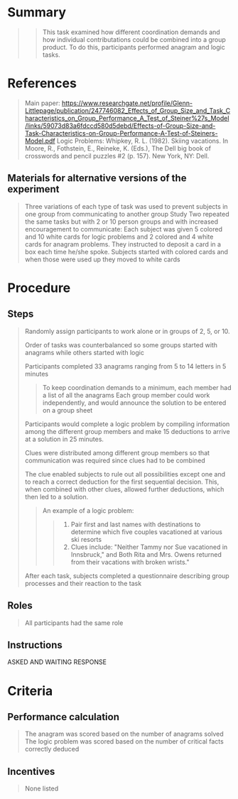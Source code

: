 # Summary
> >This task examined how different coordination demands and how individual contributations could be combined into a group product. To do this, participants performed anagram and logic tasks.

# References
>Main paper: https://www.researchgate.net/profile/Glenn-Littlepage/publication/247746082_Effects_of_Group_Size_and_Task_Characteristics_on_Group_Performance_A_Test_of_Steiner%27s_Model/links/59073d83a6fdccd580d5debd/Effects-of-Group-Size-and-Task-Characteristics-on-Group-Performance-A-Test-of-Steiners-Model.pdf
> Logic Problems: Whipkey, R. L. (1982). Skiing vacations. In Moore, R., Fothstein, E., Reineke, K. (Eds.), The Dell big book of crosswords and pencil puzzles #2 (p. 157). New York, NY: Dell.


## Materials for alternative versions of the experiment 
>Three variations of each type of task was used to prevent subjects in one group from communicating to another group
>Study Two repeated the same tasks but with 2 or 10 person groups and with increased encouragement to communicate: Each subject was given 5 colored and 10 white cards for logic problems and 2 colored and 4 white cards for anagram problems. They instructed to deposit a card in a box each time he/she spoke. Subjects started with colored cards and when those were used up they moved to white cards

# Procedure
## Steps
> Randomly assign participants to work alone or in groups of 2, 5, or 10.
> 
> Order of tasks was counterbalanced so some groups started with anagrams while others started with logic
> 
> Participants completed 33 anagrams ranging from 5 to 14 letters in 5 minutes
> > To keep coordination demands to a minimum, each member had a list of all the anagrams
> > Each group member could work independently, and would announce the solution to be entered on a group sheet
> 
> Participants would complete a logic problem by compiling information among the different group members and make 15 deductions to arrive at a solution in 25 minutes.
> 
> Clues were distributed among different group members so that communication was required since clues had to be combined
> 
> The clue enabled subjects to rule out all possibilities except one and to reach a correct deduction for the first sequential decision. This, when combined with other clues, allowed further deductions, which then led to a solution.
> 
> > An example of a logic problem:
> > > 1. Pair first and last names with destinations to determine which five couples vacationed at various ski resorts
> > > 2. Clues include: "Neither Tammy nor Sue vacationed in Innsbruck," and Both Rita and Mrs. Owens returned from their vacations with broken wrists."
> 
> After each task, subjects completed a questionnaire describing group processes and their reaction to the task

## Roles 
>All participants had the same role

## Instructions
ASKED AND WAITING RESPONSE

# Criteria
## Performance calculation
>The anagram was scored based on the number of anagrams solved
>The logic problem was scored based on the number of critical facts correctly deduced 

## Incentives
>None listed
